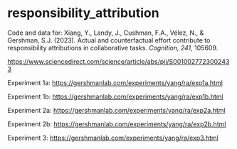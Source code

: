# responsibility_attribution
Code and data for: Xiang, Y., Landy, J., Cushman, F.A., Vélez, N., & Gershman, S.J. (2023). Actual and counterfactual effort contribute to responsibility attributions in collaborative tasks. _Cognition, 241_, 105609.

https://www.sciencedirect.com/science/article/abs/pii/S0010027723002433

Experiment 1a: https://gershmanlab.com/experiments/yang/ra/exp1a.html

Experiment 1b: https://gershmanlab.com/experiments/yang/ra/exp1b.html

Experiment 2a: https://gershmanlab.com/experiments/yang/ra/exp2a.html

Experiment 2b: https://gershmanlab.com/experiments/yang/ra/exp2b.html

Experiment 3: https://gershmanlab.com/experiments/yang/ra/exp3.html
